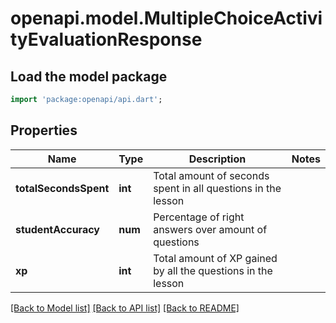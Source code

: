 # openapi.model.MultipleChoiceActivityEvaluationResponse

## Load the model package
```dart
import 'package:openapi/api.dart';
```

## Properties
Name | Type | Description | Notes
------------ | ------------- | ------------- | -------------
**totalSecondsSpent** | **int** | Total amount of seconds spent in all questions in the lesson | 
**studentAccuracy** | **num** | Percentage of right answers over amount of questions | 
**xp** | **int** | Total amount of XP gained by all the questions in the lesson | 

[[Back to Model list]](../README.md#documentation-for-models) [[Back to API list]](../README.md#documentation-for-api-endpoints) [[Back to README]](../README.md)


